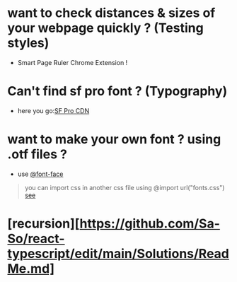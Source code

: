 # want to check distances & sizes of your webpage quickly ? (Testing styles)
- Smart Page Ruler Chrome Extension ! 
# Can't find sf pro font ? (Typography)
- here you go:[SF Pro CDN](https://www.cdnfonts.com/sf-pro-display.font)
# want to make your own font ? using .otf files ?
- use [@font-face](https://blog.greenroots.info/3-quick-ways-to-add-fonts-to-your-react-app)
> you can import css in another css file using @import url("fonts.css") [see](https://www.w3schools.com/cssref/pr_import_rule.asp)
# [recursion][https://github.com/Sa-So/react-typescript/edit/main/Solutions/ReadMe.md]
